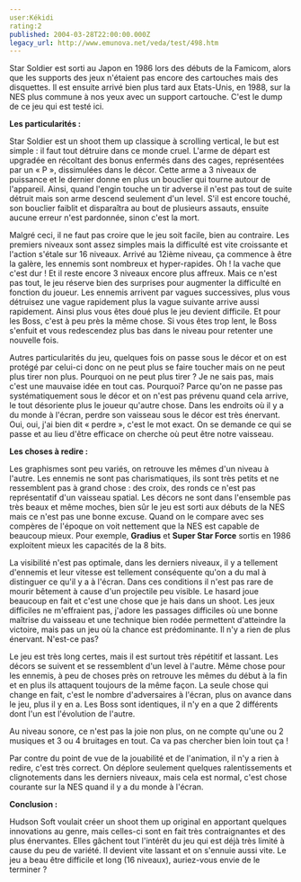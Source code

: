 ```yaml
---
user:Kékidi
rating:2
published: 2004-03-28T22:00:00.000Z
legacy_url: http://www.emunova.net/veda/test/498.htm
---
```

Star Soldier est sorti au Japon en 1986 lors des débuts de la Famicom, alors que les supports des jeux n'étaient pas encore des cartouches mais des disquettes. Il est ensuite arrivé bien plus tard aux Etats-Unis, en 1988, sur la NES plus commune à nos yeux avec un support cartouche. C'est le dump de ce jeu qui est testé ici.  

  

**Les particularités :**  

Star Soldier est un shoot them up classique à scrolling vertical, le but est simple : il faut tout détruire dans ce monde cruel. L'arme de départ est upgradée en récoltant des bonus enfermés dans des cages, représentées par un « P », dissimulées dans le décor. Cette arme a 3 niveaux de puissance et le dernier donne en plus un bouclier qui tourne autour de l'appareil. Ainsi, quand l'engin touche un tir adverse il n'est pas tout de suite détruit mais son arme descend seulement d'un level. S'il est encore touché, son bouclier faiblit et disparaîtra au bout de plusieurs assauts, ensuite aucune erreur n'est pardonnée, sinon c'est la mort.  

  

Malgré ceci, il ne faut pas croire que le jeu soit facile, bien au contraire. Les premiers niveaux sont assez simples mais la difficulté est vite croissante et l'action s'étale sur 16 niveaux. Arrivé au 12ième niveau, ça commence à être la galère, les ennemis sont nombreux et hyper-rapides. Oh ! la vache que c'est dur ! Et il reste encore 3 niveaux encore plus affreux. Mais ce n'est pas tout, le jeu réserve bien des surprises pour augmenter la difficulté en fonction du joueur. Les ennemis arrivent par vagues successives, plus vous détruisez une vague rapidement plus la vague suivante arrive aussi rapidement. Ainsi plus vous êtes doué plus le jeu devient difficile. Et pour les Boss, c'est à peu près la même chose. Si vous êtes trop lent, le Boss s'enfuit et vous redescendez plus bas dans le niveau pour retenter une nouvelle fois.  

  

Autres particularités du jeu, quelques fois on passe sous le décor et on est protégé par celui-ci donc on ne peut plus se faire toucher mais on ne peut plus tirer non plus. Pourquoi on ne peut plus tirer ? Je ne sais pas, mais c'est une mauvaise idée en tout cas. Pourquoi? Parce qu'on ne passe pas systématiquement sous le décor et on n'est pas prévenu quand cela arrive, le tout désoriente plus le joueur qu'autre chose. Dans les endroits où il y a du monde à l'écran, perdre son vaisseau sous le décor est très énervant. Oui, oui, j'ai bien dit « perdre », c'est le mot exact. On se demande ce qui se passe et au lieu d'être efficace on cherche où peut être notre vaisseau.  

  

**Les choses à redire :**  

Les graphismes sont peu variés, on retrouve les mêmes d'un niveau à l'autre. Les ennemis ne sont pas charismatiques, ils sont très petits et ne ressemblent pas à grand chose : des croix, des ronds ce n'est pas représentatif d'un vaisseau spatial. Les décors ne sont dans l'ensemble pas très beaux et même moches, bien sûr le jeu est sorti aux débuts de la NES mais ce n'est pas une bonne excuse. Quand on le compare avec ses compères de l'époque on voit nettement que la NES est capable de beaucoup mieux. Pour exemple, **Gradius** et **Super Star Force** sortis en 1986 exploitent mieux les capacités de la 8 bits.  

  

La visibilité n'est pas optimale, dans les derniers niveaux, il y a tellement d'ennemis et leur vitesse est tellement conséquente qu'on a du mal à distinguer ce qu'il y a à l'écran. Dans ces conditions il n'est pas rare de mourir bêtement à cause d'un projectile peu visible. Le hasard joue beaucoup en fait et c'est une chose que je hais dans un shoot. Les jeux difficiles ne m'effraient pas, j'adore les passages difficiles où une bonne maîtrise du vaisseau et une technique bien rodée permettent d'atteindre la victoire, mais pas un jeu où la chance est prédominante. Il n'y a rien de plus énervant. N'est-ce pas?  

  

Le jeu est très long certes, mais il est surtout très répétitif et lassant. Les décors se suivent et se ressemblent d'un level à l'autre. Même chose pour les ennemis, à peu de choses près on retrouve les mêmes du début à la fin et en plus ils attaquent toujours de la même façon. La seule chose qui change en fait, c'est le nombre d'adversaires à l'écran, plus on avance dans le jeu, plus il y en a. Les Boss sont identiques, il n'y en a que 2 différents dont l'un est l'évolution de l'autre.  

  

Au niveau sonore, ce n'est pas la joie non plus, on ne compte qu'une ou 2 musiques et 3 ou 4 bruitages en tout. Ca va pas chercher bien loin tout ça !  

  

Par contre du point de vue de la jouabilité et de l'animation, il n'y a rien à redire, c'est très correct. On déplore seulement quelques ralentissements et clignotements dans les derniers niveaux, mais cela est normal, c'est chose courante sur la NES quand il y a du monde à l'écran.  

  

**Conclusion :**  

Hudson Soft voulait créer un shoot them up original en apportant quelques innovations au genre, mais celles-ci sont en fait très contraignantes et des plus énervantes. Elles gâchent tout l'intérêt du jeu qui est déjà très limité à cause du peu de variété. Il devient vite lassant et on s'ennuie aussi vite. Le jeu a beau être difficile et long (16 niveaux), auriez-vous envie de le terminer ?
